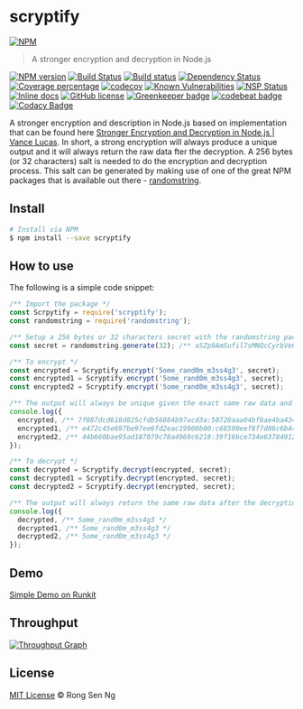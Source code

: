 # scryptify

[![NPM][nodei-image]][nodei-url]

> A stronger encryption and decryption in Node.js

[![NPM version][npm-image]][npm-url]
[![Build Status][travis-image]][travis-url]
[![Build status][appveyor-image]][appveyor-url]
[![Dependency Status][daviddm-image]][daviddm-url]
[![Coverage percentage][coveralls-image]][coveralls-url]
[![codecov][codecov-image]][codecov-url]
[![Known Vulnerabilities][snyk-image]][snyk-url]
[![NSP Status][nsp-image]][nsp-url]
[![Inline docs][inch-image]][inch-url]
[![GitHub license][license-image]][license-url]
[![Greenkeeper badge][greenkeeper-image]][greenkeeper-url]
[![codebeat badge][codebeat-image]][codebeat-url]
[![Codacy Badge][codacy-image]][codacy-url]

A stronger encryption and description in Node.js based on implementation that can be found here [Stronger Encryption and Decryption in Node.js | Vance Lucas](http://vancelucas.com/blog/stronger-encryption-and-decryption-in-node-js/). In short, a strong encryption will always produce a unique output and it will always return the raw data fter the decryption. A 256 bytes (or 32 characters) salt is needed to do the encryption and decryption process. This salt can be generated by making use of one of the great NPM packages that is available out there - [randomstring](https://www.npmjs.com/package/randomstring).

## Install

```sh
# Install via NPM
$ npm install --save scryptify
```

## How to use

The following is a simple code snippet:

```js
/** Import the package */
const Scrpytify = require('scryptify');
const randomstring = require('randomstring');

/** Setup a 256 bytes or 32 characters secret with the randomstring package */
const secret = randomstring.generate(32); /** xSZp9AmSufil7sMNQcCyrbVeGoHqJEJn */

/** To encrypt */
const encrypted = Scryptify.encrypt('5ome_rand0m_m3ss4g3', secret);
const encrypted1 = Scryptify.encrypt('5ome_rand0m_m3ss4g3', secret);
const encrypted2 = Scryptify.encrypt('5ome_rand0m_m3ss4g3', secret);

/** The output will always be unique given the exact same raw data and salt. */
console.log({
  encrypted, /** 7f087dcd618d825cfdb56884b97acd3a:50728aaa04bf8ae4ba434806e62d4e917cf4d1632716f013173813e812429f52 */
  encrypted1, /** e472c45e697be97ee6fd2eac19900b00:c68590eef8f7d86c6b4486c387f31aebf5004aa14b01b925d3219a638490add9 */
  encrypted2, /** 44b660bae95ad187079c78a4969c6218:39f16bce734e63784912189967deee68510b0ad93bc7244b2e12e31e65cd3fa0 */
});

/** To decrypt */
const decrypted = Scryptify.decrypt(encrypted, secret);
const decrypted1 = Scryptify.decrypt(encrypted, secret);
const decrypted2 = Scryptify.decrypt(encrypted, secret);

/** The output will always return the same raw data after the decryption given with the same salt that is used in the encryption */
console.log({
  decrypted, /** 5ome_rand0m_m3ss4g3 */
  decrypted1, /** 5ome_rand0m_m3ss4g3 */
  decrypted2, /** 5ome_rand0m_m3ss4g3 */
});
```

## Demo

[Simple Demo on Runkit](https://runkit.com/motss/scryptify-demo)

## Throughput

[![Throughput Graph](https://graphs.waffle.io/motss/scryptify/throughput.svg)](https://waffle.io/motss/scryptify/metrics/throughput)

## License

[MIT License](http://motss.mit-license.org/) © Rong Sen Ng

[nodei-image]: https://nodei.co/npm/scryptify.png?downloads=true&downloadRank=true&stars=true
[nodei-url]: https://nodei.co/npm/scryptify/

[npm-image]: https://badge.fury.io/js/scryptify.svg
[npm-url]: https://npmjs.org/package/scryptify

[travis-image]: https://travis-ci.org/motss/scryptify.svg?branch=master
[travis-url]: https://travis-ci.org/motss/scryptify

[appveyor-image]: https://ci.appveyor.com/api/projects/status/vl048tryjr08sld8/branch/master?svg=true
[appveyor-url]: https://ci.appveyor.com/project/motss/scryptify/branch/master

[daviddm-image]: https://david-dm.org/motss/scryptify.svg?theme=shields.io
[daviddm-url]: https://david-dm.org/motss/scryptify

[coveralls-image]: https://coveralls.io/repos/github/motss/scryptify/badge.svg?branch=master
[coveralls-url]: https://coveralls.io/github/motss/scryptify?branch=master

[codecov-image]: https://codecov.io/gh/motss/scryptify/branch/master/graph/badge.svg
[codecov-url]: https://codecov.io/gh/motss/scryptify

[snyk-image]: https://snyk.io/test/github/motss/scryptify/badge.svg
[snyk-url]: https://snyk.io/test/github/motss/scryptify

[nsp-image]: https://nodesecurity.io/orgs/motss/projects/a1c57ec8-9c17-4912-932b-f1ff6284e2ae/badge
[nsp-url]: https://nodesecurity.io/orgs/motss/projects/a1c57ec8-9c17-4912-932b-f1ff6284e2ae

[inch-image]: http://inch-ci.org/github/motss/scryptify.svg?branch=master
[inch-url]: http://inch-ci.org/github/motss/scryptify

[license-image]: https://img.shields.io/badge/license-MIT-blue.svg
[license-url]: https://motss.mit-license.org/

[greenkeeper-image]: https://badges.greenkeeper.io/motss/scryptify.svg
[greenkeeper-url]: https://greenkeeper.io/

[codebeat-image]: https://codebeat.co/badges/e486e791-12b7-4198-b834-0fa5bd04e1c3
[codebeat-url]: https://codebeat.co/projects/github-com-motss-scryptify-master

[codacy-image]: https://api.codacy.com/project/badge/Grade/a70d1556b4e74711a162c4fd4dbb68a1
[codacy-url]: https://www.codacy.com/app/motss/scryptify?utm_source=github.com&amp;utm_medium=referral&amp;utm_content=motss/scryptify&amp;utm_campaign=Badge_Grade
